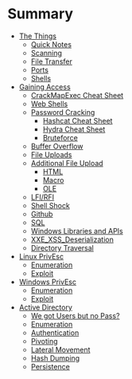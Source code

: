 # Summary

- [The Things]()
	- [Quick Notes](./Quick%20Notes.md)
	- [Scanning](Scanning.md)
	- [File Transfer](./File%20Transfer.md)
	- [Ports](Ports.md)
	- [Shells](Shells.md)
- [Gaining Access]()
	- [CrackMapExec Cheat Sheet](CrackMapExecCheatSheet.md)
	- [Web Shells](Web%20Shells.md)
	- [Password Cracking]()
		- [Hashcat Cheat Sheet](My%20Hashcat%20Cheatsheet.md)
		- [Hydra Cheat Sheet](My%20Hydra%20Cheatsheet.md)
		- [Bruteforce](Bruteforce.md)
	- [Buffer Overflow](Buffer%20Overflow.md)
	- [File Uploads](File%20Uploads.md)
	- [Additional File Upload](AddnlFileUpload.md)
		- [HTML](htmlfileupload.md)
		- [Macro](MyMacros.md)
		- [OLE](OLEFileUpload.md)
	- [LFI/RFI](LFIRFI.md)
	- [Shell Shock](ShellShock.md)
	- [Github](Github.md)
	- [SQL](MySQL.md)
	- [Windows Libraries and APIs](WindowLibraries.md)
	- [XXE_XSS_Deserialization](XXEXSSDeSerial.md)
	- [Directory Traversal](DirectoryTraveral.md)
- [Linux PrivEsc]()
	- [Enumeration](LinuxEnum.md)
	- [Exploit](LinuxPrivExploit.md)
- [Windows PrivEsc]()
	- [Enumeration](WinPrivEnum.md)
	- [Exploit](WinPrivExploit.md)
- [Active Directory]()
	- [We got Users but no Pass?](WeGotUsersbutnoPass.md)
	- [Enumeration](ADEnum.md)
	- [Authentication](ADAuth.md)
	- [Pivoting](ADPivoting.md)
	- [Lateral Movement](ADLateralMovement.md)
	- [Hash Dumping](ADHashDump.md)
	- [Persistence](ADPersistence.md)